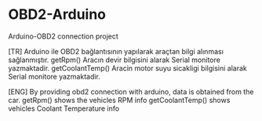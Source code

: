 # OBD2-Arduino
Arduino-OBD2 connection project

[TR]
Arduino ile OBD2 bağlantısının yapılarak araçtan bilgi alınması sağlanmıştır.
getRpm() Aracın devir bilgisini alarak Serial monitore yazmaktadir.
getCoolantTemp() Aracin motor suyu sicakligi bilgisini alarak Serial monitore yazmaktadir.

[ENG]
By providing obd2 connection with arduino, data is obtained from the car.
getRpm() shows the vehicles RPM info
getCoolantTemp() shows vehicles Coolant Temperature info